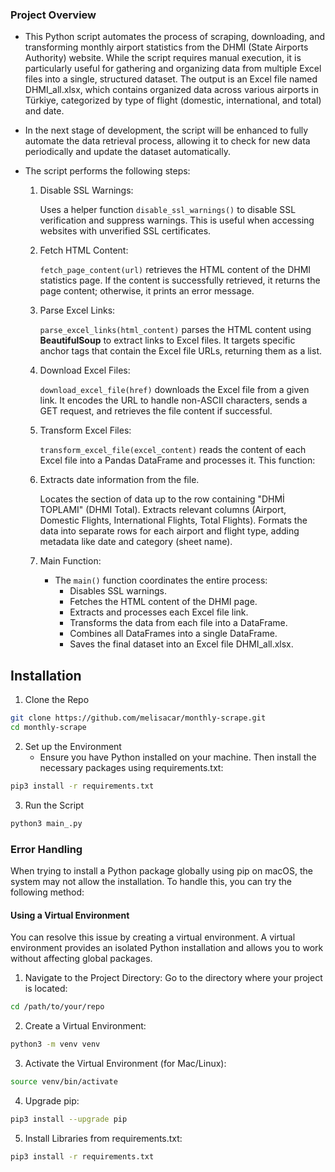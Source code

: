 ### Project Overview
- This Python script automates the process of scraping, downloading, and transforming monthly airport statistics from the DHMI (State Airports Authority) website. While the script requires manual execution, it is particularly useful for gathering and organizing data from multiple Excel files into a single, structured dataset. The output is an Excel file named DHMI_all.xlsx, which contains organized data across various airports in Türkiye, categorized by type of flight (domestic, international, and total) and date. 

- In the next stage of development, the script will be enhanced to fully automate the data retrieval process, allowing it to check for new data periodically and update the dataset automatically.

- The script performs the following steps:

    1. Disable SSL Warnings:

        Uses a helper function `disable_ssl_warnings()` to disable SSL verification and suppress warnings. This is useful when accessing websites with unverified SSL certificates.

    2. Fetch HTML Content:

        `fetch_page_content(url)` retrieves the HTML content of the DHMI statistics page. If the content is successfully retrieved, it returns the page content; otherwise, it prints an error message.

    3. Parse Excel Links:

        `parse_excel_links(html_content)` parses the HTML content using **BeautifulSoup** to extract links to Excel files. It targets specific anchor tags that contain the Excel file URLs, returning them as a list.

    4. Download Excel Files:

        `download_excel_file(href)` downloads the Excel file from a given link. It encodes the URL to handle non-ASCII characters, sends a GET request, and retrieves the file content if successful.

    5. Transform Excel Files:

        `transform_excel_file(excel_content)` reads the content of each Excel file into a Pandas DataFrame and processes it. This function:

    6. Extracts date information from the file.
        
        Locates the section of data up to the row containing "DHMİ TOPLAMI" (DHMI Total).
        Extracts relevant columns (Airport, Domestic Flights, International Flights, Total Flights).
        Formats the data into separate rows for each airport and flight type, adding metadata like date and category (sheet name).

    7. Main Function:

        - The `main()` function coordinates the entire process:
            - Disables SSL warnings.
            - Fetches the HTML content of the DHMI page.
            - Extracts and processes each Excel file link.
            - Transforms the data from each file into a DataFrame.
            - Combines all DataFrames into a single DataFrame.
            - Saves the final dataset into an Excel file DHMI_all.xlsx.

## **Installation**
1. Clone the Repo
```bash
git clone https://github.com/melisacar/monthly-scrape.git
cd monthly-scrape
```

2. Set up the Environment
    - Ensure you have Python installed on your machine. Then install the necessary packages using requirements.txt:
```bash
pip3 install -r requirements.txt
```

3. Run the Script
```bash
python3 main_.py
```

### Error Handling
When trying to install a Python package globally using pip on macOS, the system may not allow the installation. To handle this, you can try the following method:

#### Using a Virtual Environment
You can resolve this issue by creating a virtual environment. A virtual environment provides an isolated Python installation and allows you to work without affecting global packages.

1. Navigate to the Project Directory: Go to the directory where your project is located:
```bash
cd /path/to/your/repo
```
2. Create a Virtual Environment:
```bash
python3 -m venv venv
```
3. Activate the Virtual Environment (for Mac/Linux):
```bash
source venv/bin/activate
```
4. Upgrade pip:
```bash
pip3 install --upgrade pip
```
5. Install Libraries from requirements.txt:
```bash
pip3 install -r requirements.txt
```